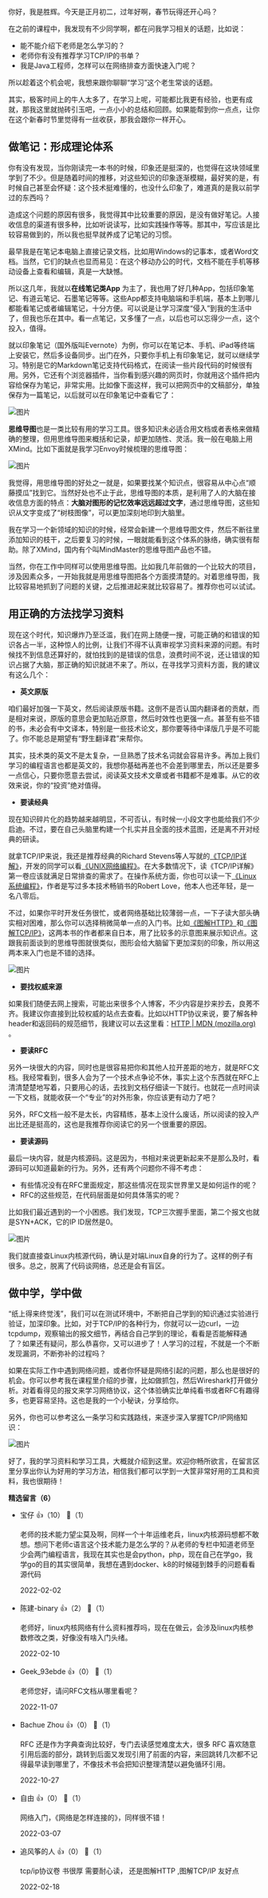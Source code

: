 你好，我是胜辉。今天是正月初二，过年好啊，春节玩得还开心吗？

在之前的课程中，我发现有不少同学啊，都在问我学习相关的话题，比如说：

- 能不能介绍下老师是怎么学习的？
- 老师你有没有推荐学习TCP/IP的书单？
- 我是Java工程师，怎样可以在网络排查方面快速入门呢？

所以趁着这个机会呢，我想来跟你聊聊“学习”这个老生常谈的话题。

其实，极客时间上的牛人太多了，在学习上呢，可能都比我更有经验，也更有成就，那我这里就抛砖引玉吧，一点小小的总结和回顾。如果能帮到你一点点，让你在这个新春时节里觉得有一丝收获，那我会跟你一样开心。

## 做笔记：形成理论体系

你有没有发现，当你刚读完一本书的时候，印象还是挺深的，也觉得在这块领域里学到了不少。但是随着时间的推移，对这些知识的印象逐渐模糊，最好笑的是，有时候自己甚至会怀疑：这个技术挺难懂的，也没什么印象了，难道真的是我以前学过的东西吗？

造成这个问题的原因有很多，我觉得其中比较重要的原因，是没有做好笔记。人接收信息的渠道有很多种，比如听说读写，比如实践操作等等。那其中，写应该是比较容易做到的，所以我也挺早就养成了记笔记的习惯。

最早我是在笔记本电脑上直接记录文档，比如用Windows的记事本，或者Word文档。当然，它们的缺点也显而易见：在这个移动办公的时代，文档不能在手机等移动设备上查看和编辑，真是一大缺憾。

所以这几年，我就以**在线笔记类App** 为主了，我也用了好几种App，包括印象笔记、有道云笔记、石墨笔记等等。这些App都支持电脑端和手机端，基本上到哪儿都能看笔记或者编辑笔记，十分方便。可以说是让学习深度“侵入”到我的生活中了，但我也乐在其中。看一点笔记，又多懂了一点，以后也可以忘得少一点，这个投入，值得。

就以印象笔记（国外版叫Evernote）为例，你可以在笔记本、手机、iPad等终端上安装它，然后多设备同步。出门在外，只要你手机上有印象笔记，就可以继续学习。特别是它的Markdown笔记支持代码格式，在阅读一些片段代码的时候很有用。另外，它还有个浏览器插件，当你看到感兴趣的网页时，你就用这个插件把内容给保存为笔记，非常实用。比如像下面这样，我可以把网页中的文稿部分，单独保存为一篇笔记，以后就可以在印象笔记中查看它了：

![图片](https://static001.geekbang.org/resource/image/7e/7f/7ec201e39ba79bd3d0d67ded7723e87f.jpg?wh=1096x343)

**思维导图**也是一类比较有用的学习工具。很多知识未必适合用文档或者表格来做精确的整理，但用思维导图来概括和记录，却更加随性、灵活。我一般在电脑上用XMind。比如下面就是我学习Envoy时候梳理的思维导图：

![图片](https://static001.geekbang.org/resource/image/c4/0c/c400d165f183db6f2c129a246a27510c.jpg?wh=1673x782)

我觉得，用思维导图的好处之一就是，如果要找某个知识点，很容易从中心点“顺藤摸瓜”找到它。当然好处也不止于此，思维导图的本质，是利用了人的大脑在接收信息方面的特点：**大脑对图形的记忆效率远远超过文字**，通过思维导图，这些知识从文字变成了“树枝图像”，可以更加深刻地印到大脑里。

我在学习一个新领域的知识的时候，经常会新建一个思维导图文件，然后不断往里添加知识的枝干，之后要复习的时候，一眼就能看到这个体系的脉络，确实很有帮助。除了XMind，国内有个叫MindMaster的思维导图产品也不错。

当然，你在工作中同样可以使用思维导图。比如我几年前做的一个比较大的项目，涉及因素众多，一开始我就是用思维导图把各个方面摸清楚的。对着思维导图，我比较容易地抓到了问题的关键，之后推进起来就比较容易了。推荐你也可以试试。

## 用正确的方法找学习资料

现在这个时代，知识爆炸乃至泛滥，我们在网上随便一搜，可能正确的和错误的知识各占一半，这种惊人的比例，让我们不得不认真审视学习资料来源的问题。有时候找不到信息还算好的，就怕找到的是错误的信息，浪费时间不说，还让错误的知识占据了大脑，那正确的知识就进不来了。所以，在寻找学习资料方面，我的建议有这么几个：

- **英文原版**

咱们最好加强一下英文，然后阅读原版书籍。这倒不是否认国内翻译者的贡献，而是相对来说，原版的意思会更加贴近原意，然后时效性也更强一点。甚至有些不错的书，未必会有中文译本，特别是一些技术论文，那你要等待中译版几乎是不可能了。你不能总是期望有“野生翻译君”来帮你。

其实，技术类的英文不是太复杂，一旦熟悉了技术名词就会容易许多。再加上我们学习的编程语言也都是英文的，我想你基础再差也不会差到哪里去，所以还是要多一点信心，只要你愿意去尝试，阅读英文技术文章或者书籍都不是难事。从它的收效来说，你的“投资”绝对值得。

- **要读经典**

现在知识碎片化的趋势越来越明显，不可否认，有时候一小段文字也能给我们不少启迪。不过，要在自己头脑里构建一个扎实并且全面的技术蓝图，还是离不开对经典的研读。

就拿TCP/IP来说，我还是推荐经典的Richard Stevens等人写就的[《TCP/IP详解》](https://book.douban.com/series/12438)，开发的同学可以看[《UNIX网络编程》](https://book.douban.com/subject/1500149)。在大多数情况下，读《TCP/IP详解》第一卷应该就满足日常排查的需求了。在操作系统方面，你也可以读一下[《Linux系统编程》](https://book.douban.com/subject/3907181)，作者是写过多本技术畅销书的Robert Love，他本人也还年轻，是一名八零后。

不过，如果你平时开发任务很忙，或者网络基础比较薄弱一点，一下子读大部头确实相对困难，那么你可以选择稍微简单一点的入门书。比如[《图解HTTP》](https://book.douban.com/subject/25863515)和[《图解TCP/IP》](https://book.douban.com/subject/24737674)，这两本书的作者都来自日本，用了比较多的示意图来展示知识点。这跟我前面谈到的思维导图就很类似，图形会给大脑留下更加深刻的印象，所以用这两本来入门也是不错的选择。

![图片](https://static001.geekbang.org/resource/image/6d/cd/6d029a0d239bb393a13975478bfa9bcd.jpg?wh=872x447)

- **要找权威来源**

如果我们随便去网上搜索，可能出来很多个人博客，不少内容是抄来抄去，良莠不齐。我建议你直接到比较权威的站点去查看。比如以HTTP协议来说，要了解各种header和返回码的规范细节，我建议可以去这里看：[HTTP | MDN (mozilla.org)](https://developer.mozilla.org/en-US/docs/Web/HTTP) 。

- **要读RFC**

另外一块很大的内容，同时也是很容易把你和其他人拉开差距的地方，就是RFC文档。我经常看到，很多人会为了一个技术点争论不休，事实上这个东西就在RFC上清清楚楚地写着，只要用心的话，去找到文档仔细读一下就行。也就花一点时间读一下文档，就能收获一个“专业”的对外形象，你应该更有动力了吧？

另外，RFC文档一般不是太长，内容精练，基本上没什么废话，所以阅读的投入产出比还是挺高的，这也是我推荐你阅读它的另一个很重要的原因。

- **要读源码**

最后一块内容，就是内核源码。这是因为，书相对来说更新起来不是那么及时，看源码可以知道最新的行为。另外，还有两个问题你不得不考虑：

- 有些情况没有在RFC里面规定，那这些情况在现实世界里又是如何运作的呢？
- RFC的这些规范，在代码层面是如何具体落实的呢？

比如我们最近遇到的一个小困惑。我们发现，TCP三次握手里面，第二个报文也就是SYN+ACK，它的IP ID居然是0。

![图片](https://static001.geekbang.org/resource/image/b1/a7/b1c76b580c70b24f9d537154f5df27a7.jpg?wh=374x167)

我们就直接查Linux内核源代码，确认是对端Linux自身的行为了。这样的例子有很多。总之，脱离了代码谈网络，总还是会有盲区。

## 做中学，学中做

“纸上得来终觉浅”，我们可以在测试环境中，不断把自己学到的知识通过实验进行验证，加深印象。比如，对于TCP/IP的各种行为，你就可以一边curl，一边tcpdump，观察输出的报文细节，再结合自己学到的理论，看看是否能解释通了？如果还有疑问，那么恭喜你，又可以进步了！人学习的过程，不就是一个不断发现漏洞，不断弥补的过程吗？

如果在实际工作中遇到网络问题，或者你怀疑是网络引起的问题，那么也是很好的机会。你可以参考我在课程里介绍的步骤，比如做抓包，然后Wireshark打开做分析。对着看得见的报文来学习网络协议，这个体验确实比单纯看书或者RFC有趣得多，也更容易坚持。这也是我的一个小秘诀，分享给你。

另外，你也可以参考这么一条学习和实践路线，来逐步深入掌握TCP/IP网络知识：

![图片](https://static001.geekbang.org/resource/image/5f/cb/5f5203c9cc875bef70d44484699264cb.jpg?wh=1920x538)

好了，我的学习资料和学习工具，大概就介绍到这里。欢迎你畅所欲言，在留言区里分享出你认为好用的学习方法，相信我们都可以学到一大筐非常好用的工具和资料，我也很期待！
<div><strong>精选留言（6）</strong></div><ul>
<li><span>宝仔</span> 👍（10） 💬（1）<p>老师的技术能力望尘莫及啊，同样一个十年运维老兵，linux内核源码想都不敢想。想问下老师c语言这个技术能力是怎么学的？从老师的专栏中知道老师至少会两门编程语言，我现在其实也是会python，php，现在自己在学go，我学go的目的其实很简单，我想在遇到docker、k8的时候碰到棘手的问题看看源代码</p>2022-02-02</li><br/><li><span>陈建-binary</span> 👍（2） 💬（1）<p>老师好，linux内核网络有什么资料推荐吗，现在在做云，会涉及linux内核参数修改之类，好像没有啥入门头绪。</p>2022-02-10</li><br/><li><span>Geek_93ebde</span> 👍（0） 💬（1）<p>老师您好，请问RFC文档从哪里看呢？</p>2022-11-07</li><br/><li><span>Bachue Zhou</span> 👍（0） 💬（1）<p>RFC 还是作为字典查询比较好，专门去读感觉难度太大，很多 RFC 喜欢随意引用后面的部分，跳转到后面又发现引用了前面的内容，来回跳转几次都不记得最早读到哪里了，不像技术书会把知识整理清楚以避免循环引用。</p>2022-10-27</li><br/><li><span>自由</span> 👍（0） 💬（1）<p>网络入门，《网络是怎样连接的》，同样很不错！</p>2022-03-07</li><br/><li><span>追风筝的人</span> 👍（0） 💬（1）<p>tcp&#47;ip协议卷 书很厚 需要耐心读， 还是图解HTTP ,图解TCP&#47;IP 友好点</p>2022-02-18</li><br/>
</ul>